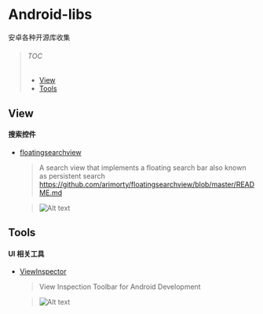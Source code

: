# Android-libs
安卓各种开源库收集

> ###### TOC
> + [View](#View)
> + [Tools](#Tools)

  
  
## View

#### 搜索控件

+ [floatingsearchview][]  

  > A search view that implements a floating search bar also known as persistent search https://github.com/arimorty/floatingsearchview/blob/master/README.md
  
  > ![Alt text](https://github.com/arimorty/floatingsearchview/raw/master/images/inaction.gif)

   [floatingsearchview]: https://github.com/arimorty/floatingsearchview

## Tools

#### UI 相关工具

+ [ViewInspector][]

  >View Inspection Toolbar for Android Development 
  
  > ![Alt text](https://github.com/xfumihiro/ViewInspector/raw/master/images/sample.gif)
  
   [ViewInspector]: https://github.com/xfumihiro/ViewInspector
